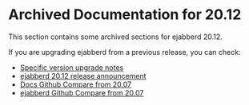 # Archived Documentation for 20.12

This section contains some archived sections for ejabberd 20.12.

If you are upgrading ejabberd from a previous release, you can check:

* [Specific version upgrade notes](../../admin/upgrade/index.md#specific_version_upgrade_notes)
* [ejabberd 20.12 release announcement](https://www.process-one.net/blog/ejabberd-20-12/)
* [Docs Github Compare from 20.07](https://github.com/processone/docs.ejabberd.im/compare/20.07..20.12)
* [ejabberd Github Compare from 20.07](https://github.com/processone/ejabberd/compare/20.07..20.12)

